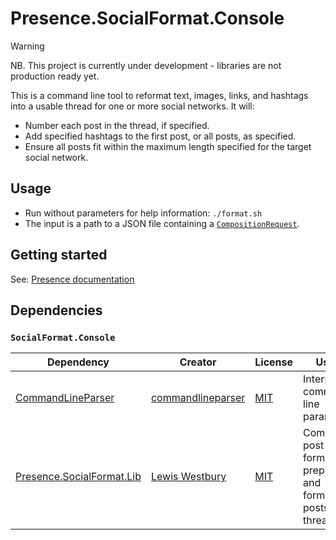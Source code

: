 # Presence.SocialFormat.Console

> [!WARNING]
> NB. This project is currently under development - libraries are not production ready yet.

This is a command line tool to reformat text, images, links, and hashtags into a usable thread for one or more social networks. It will:

- Number each post in the thread, if specified.
- Add specified hashtags to the first post, or all posts, as specified.
- Ensure all posts fit within the maximum length specified for the target social network.

## Usage

- Run without parameters for help information: `./format.sh`
- The input is a path to a JSON file containing a [`CompositionRequest`](https://github.com/instantiator/presence/blob/main/SocialFormat.Lib/DTO/CompositionRequest.cs).

## Getting started

See: [Presence documentation](https://instantiator.dev/presence)

## Dependencies

### `SocialFormat.Console`

| Dependency                                                            | Creator                                                   | License                                                                        | Usage                                                           |
| --------------------------------------------------------------------- | --------------------------------------------------------- | ------------------------------------------------------------------------------ | --------------------------------------------------------------- |
| [CommandLineParser](https://github.com/commandlineparser/commandline) | [commandlineparser](https://github.com/commandlineparser) | [MIT](https://github.com/commandlineparser/commandline/blob/master/License.md) | Interpret command line parameters.                              |
| [Presence.SocialFormat.Lib](https://github.com/instantiator/presence)          | [Lewis Westbury](https://github.com/instantiator)         | [MIT](https://github.com/instantiator/presence/blob/main/LICENSE)              | Common post format, preparing and formatting posts and threads. |
